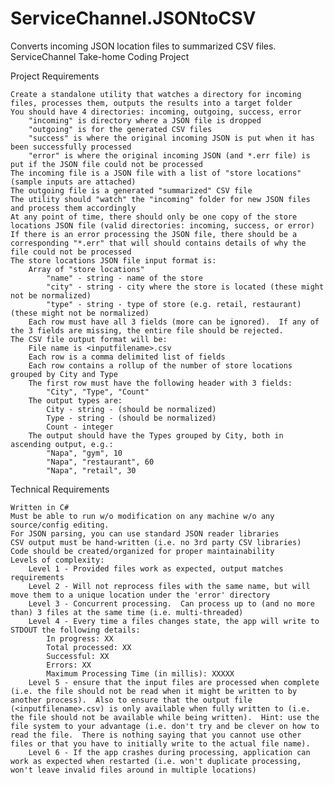 # ServiceChannel.JSONtoCSV
Converts incoming JSON location files to summarized CSV files. ServiceChannel Take-home Coding Project

Project Requirements

    Create a standalone utility that watches a directory for incoming files, processes them, outputs the results into a target folder
    You should have 4 directories: incoming, outgoing, success, error
        "incoming" is directory where a JSON file is dropped
        "outgoing" is for the generated CSV files
        "success" is where the original incoming JSON is put when it has been successfully processed
        "error" is where the original incoming JSON (and *.err file) is put if the JSON file could not be processed
    The incoming file is a JSON file with a list of "store locations" (sample inputs are attached)
    The outgoing file is a generated "summarized" CSV file
    The utility should "watch" the "incoming" folder for new JSON files and process them accordingly
    At any point of time, there should only be one copy of the store locations JSON file (valid directories: incoming, success, or error)
    If there is an error processing the JSON file, there should be a corresponding "*.err" that will should contains details of why the file could not be processed
    The store locations JSON file input format is:
        Array of "store locations"
            "name" - string - name of the store
            "city" - string - city where the store is located (these might not be normalized)
            "type" - string - type of store (e.g. retail, restaurant) (these might not be normalized)
        Each row must have all 3 fields (more can be ignored).  If any of the 3 fields are missing, the entire file should be rejected.
    The CSV file output format will be:
        File name is <inputfilename>.csv
        Each row is a comma delimited list of fields
        Each row contains a rollup of the number of store locations grouped by City and Type
        The first row must have the following header with 3 fields:
            "City", "Type", "Count"
        The output types are:
            City - string - (should be normalized)
            Type - string - (should be normalized)
            Count - integer
        The output should have the Types grouped by City, both in ascending output, e.g.:
            "Napa", "gym", 10
            "Napa", "restaurant", 60
            "Napa", "retail", 30

Technical Requirements

    Written in C#
    Must be able to run w/o modification on any machine w/o any source/config editing.
    For JSON parsing, you can use standard JSON reader libraries
    CSV output must be hand-written (i.e. no 3rd party CSV libraries)
    Code should be created/organized for proper maintainability
    Levels of complexity:
        Level 1 - Provided files work as expected, output matches requirements
        Level 2 - Will not reprocess files with the same name, but will move them to a unique location under the 'error' directory
        Level 3 - Concurrent processing.  Can process up to (and no more than) 3 files at the same time (i.e. multi-threaded)
        Level 4 - Every time a files changes state, the app will write to STDOUT the following details:
            In progress: XX
            Total processed: XX
            Successful: XX
            Errors: XX
            Maximum Processing Time (in millis): XXXXX
        Level 5 - ensure that the input files are processed when complete (i.e. the file should not be read when it might be written to by another process).  Also to ensure that the output file (<inputfilename>.csv) is only available when fully written to (i.e. the file should not be available while being written).  Hint: use the file system to your advantage (i.e. don't try and be clever on how to read the file.  There is nothing saying that you cannot use other files or that you have to initially write to the actual file name).
        Level 6 - If the app crashes during processing, application can work as expected when restarted (i.e. won't duplicate processing, won't leave invalid files around in multiple locations)
